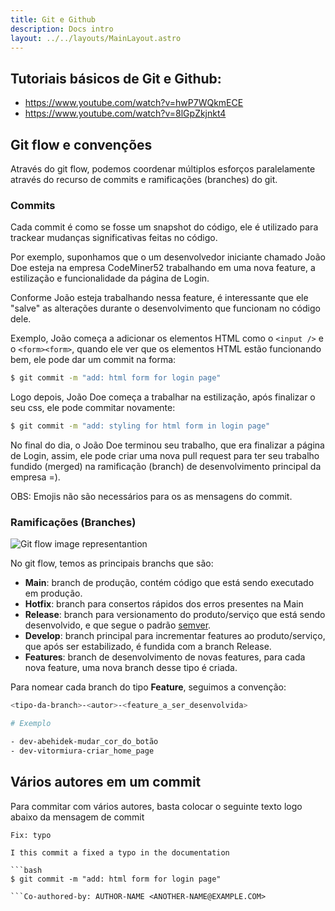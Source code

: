 ```yaml
---
title: Git e Github
description: Docs intro
layout: ../../layouts/MainLayout.astro
---
```


## Tutoriais básicos de Git e Github:

- https://www.youtube.com/watch?v=hwP7WQkmECE
- https://www.youtube.com/watch?v=8lGpZkjnkt4

## Git flow e convenções

Através do git flow, podemos coordenar múltiplos esforços paralelamente através do recurso de commits e ramificações (branches) do git.

### Commits

Cada commit é como se fosse um snapshot do código, ele é utilizado para trackear mudanças significativas feitas no código.

Por exemplo, suponhamos que o um desenvolvedor iniciante chamado João Doe esteja na empresa CodeMiner52 trabalhando em uma nova feature, a estilização e funcionalidade da página de Login.

Conforme João esteja trabalhando nessa feature, é interessante que ele "salve" as alterações durante o desenvolvimento que funcionam no código dele.

Exemplo, João começa a adicionar os elementos HTML como o `<input />` e o  `<form><form>`, quando ele ver que os elementos HTML estão funcionando bem, ele pode dar um commit na forma:

```bash
$ git commit -m "add: html form for login page"
```

Logo depois, João Doe começa a trabalhar na estilização, após finalizar o seu css, ele pode commitar novamente:

```bash
$ git commit -m "add: styling for html form in login page"
```

No final do dia, o João Doe terminou seu trabalho, que era finalizar a página de Login, assim, ele pode criar uma nova pull request para ter seu trabalho fundido (merged) na ramificação (branch) de desenvolvimento principal da empresa =).

OBS: Emojis não são necessários para os as mensagens do commit.

### Ramificações (Branches)

![Git flow image representantion](https://lh3.googleusercontent.com/70jaEZnESXQ6SssU5uI4yO62JBz6xq2sNrrz8bW_ap2CuWUaQlbKs3j6NyRJnvcvYwAugkW8WzNJX21dZ2SMd9O_1TTpKZT-FsBkYSPy4rUSpJSo2C-WPTaLc2jQ8ancyj1TetXQ)

No git flow, temos as principais branchs que são:

- **Main**: branch de produção, contém código que está sendo executado em produção.
- **Hotfix**: branch para consertos rápidos dos erros presentes na Main
- **Release**: branch para versionamento do produto/serviço que está sendo desenvolvido, e que segue o padrão [semver](https://semver.org/lang/pt-BR/).
- **Develop**: branch principal para incrementar features ao produto/serviço, que após ser estabilizado, é fundida com a branch Release.
- **Features**: branch de desenvolvimento de novas features, para cada nova feature, uma nova branch desse tipo é criada.

Para nomear cada branch do tipo **Feature**, seguimos a convenção:

```bash
<tipo-da-branch>-<autor>-<feature_a_ser_desenvolvida>

# Exemplo

- dev-abehidek-mudar_cor_do_botão
- dev-vitormiura-criar_home_page
```

## Vários autores em um commit

Para commitar com vários autores, basta colocar o seguinte texto logo abaixo da mensagem de commit

```
Fix: typo

I this commit a fixed a typo in the documentation

```bash
$ git commit -m "add: html form for login page"

```Co-authored-by: AUTHOR-NAME <ANOTHER-NAME@EXAMPLE.COM>
```
